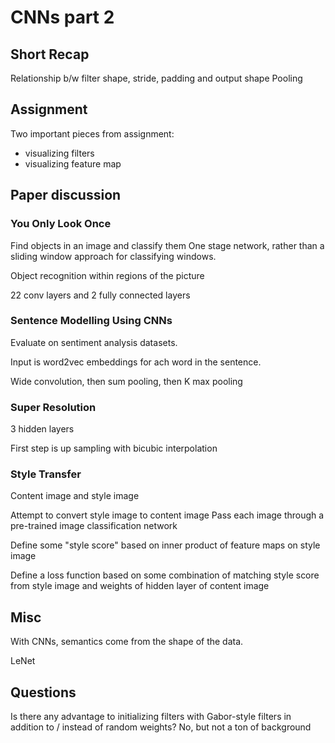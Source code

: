 # CNNs part 2

## Short Recap

Relationship b/w filter shape, stride, padding and output shape
Pooling

## Assignment

Two important pieces from assignment:
-   visualizing filters
-   visualizing feature map

## Paper discussion

### You Only Look Once
Find objects in an image and classify them
One stage network, rather than a sliding window approach for classifying windows.

Object recognition within regions of the picture

22 conv layers and 2 fully connected layers

### Sentence Modelling Using CNNs

Evaluate on sentiment analysis datasets.

Input is word2vec embeddings for ach word in the sentence.

Wide convolution, then sum pooling, then K max pooling

### Super Resolution

3 hidden layers

First step is up sampling with bicubic interpolation

### Style Transfer

Content image and style image

Attempt to convert style image to content image
Pass each image through a pre-trained image classification network

Define some "style score" based on inner product of feature maps on style image

Define a loss function based on some combination of matching style score from style image and weights of hidden layer of content image

## Misc

With CNNs, semantics come from the shape of the data.

LeNet

## Questions

Is there any advantage to initializing filters with Gabor-style filters in addition to / instead of random weights?
No, but not a ton of background
